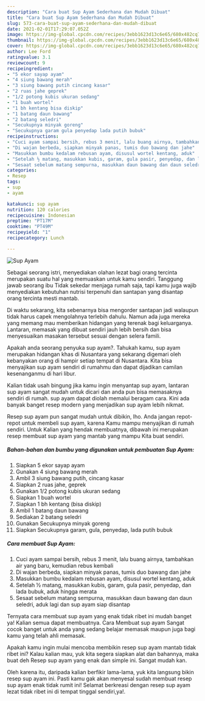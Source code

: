 ```yaml
---
description: "Cara buat Sup Ayam Sederhana dan Mudah Dibuat"
title: "Cara buat Sup Ayam Sederhana dan Mudah Dibuat"
slug: 573-cara-buat-sup-ayam-sederhana-dan-mudah-dibuat
date: 2021-02-01T17:29:07.052Z
image: https://img-global.cpcdn.com/recipes/3ebb1623d13c6e65/680x482cq70/sup-ayam-foto-resep-utama.jpg
thumbnail: https://img-global.cpcdn.com/recipes/3ebb1623d13c6e65/680x482cq70/sup-ayam-foto-resep-utama.jpg
cover: https://img-global.cpcdn.com/recipes/3ebb1623d13c6e65/680x482cq70/sup-ayam-foto-resep-utama.jpg
author: Lee Ford
ratingvalue: 3.1
reviewcount: 9
recipeingredient:
- "5 ekor sayap ayam"
- "4 siung bawang merah"
- "3 siung bawang putih cincang kasar"
- "2 ruas jahe geprek"
- "1/2 potong kubis ukuran sedang"
- "1 buah wortel"
- "1 bh kentang bisa diskip"
- "1 batang daun bawang"
- "2 batang seledri"
- "Secukupnya minyak goreng"
- "Secukupnya garam gula penyedap lada putih bubuk"
recipeinstructions:
- "Cuci ayam sampai bersih, rebus 3 menit, lalu buang airnya, tambahkan air yang baru, kemudian rebus kembali"
- "Di wajan berbeda, siapkan minyak panas, tumis duo bawang dan jahe"
- "Masukkan bumbu kedalam rebusan ayam, disusul wortel kentang, aduk"
- "Setelah ½ matang, masukkan kubis, garam, gula pasir, penyedap, dan lada bubuk, aduk hingga merata"
- "Sesaat sebelum matang sempurna, masukkan daun bawang dan daun seledri, aduk lagi dan sup ayam siap disantap"
categories:
- Resep
tags:
- sup
- ayam

katakunci: sup ayam 
nutrition: 120 calories
recipecuisine: Indonesian
preptime: "PT17M"
cooktime: "PT49M"
recipeyield: "1"
recipecategory: Lunch

---
```



![Sup Ayam](https://img-global.cpcdn.com/recipes/3ebb1623d13c6e65/680x482cq70/sup-ayam-foto-resep-utama.jpg)

Sebagai seorang istri, menyediakan olahan lezat bagi orang tercinta merupakan suatu hal yang memuaskan untuk kamu sendiri. Tanggung jawab seorang ibu Tidak sekedar menjaga rumah saja, tapi kamu juga wajib menyediakan kebutuhan nutrisi terpenuhi dan santapan yang disantap orang tercinta mesti mantab.

Di waktu  sekarang, kita sebenarnya bisa mengorder santapan jadi walaupun tidak harus capek mengolahnya terlebih dahulu. Namun ada juga mereka yang memang mau memberikan hidangan yang terenak bagi keluarganya. Lantaran, memasak yang dibuat sendiri jauh lebih bersih dan bisa menyesuaikan masakan tersebut sesuai dengan selera famili. 



Apakah anda seorang penyuka sup ayam?. Tahukah kamu, sup ayam merupakan hidangan khas di Nusantara yang sekarang digemari oleh kebanyakan orang di hampir setiap tempat di Nusantara. Kita bisa menyajikan sup ayam sendiri di rumahmu dan dapat dijadikan camilan kesenanganmu di hari libur.

Kalian tidak usah bingung jika kamu ingin menyantap sup ayam, lantaran sup ayam sangat mudah untuk dicari dan anda pun bisa memasaknya sendiri di rumah. sup ayam dapat diolah memalui beragam cara. Kini ada banyak banget resep modern yang menjadikan sup ayam lebih nikmat.

Resep sup ayam pun sangat mudah untuk dibikin, lho. Anda jangan repot-repot untuk membeli sup ayam, karena Kamu mampu menyajikan di rumah sendiri. Untuk Kalian yang hendak membuatnya, dibawah ini merupakan resep membuat sup ayam yang mantab yang mampu Kita buat sendiri.

<!--inarticleads1-->

##### Bahan-bahan dan bumbu yang digunakan untuk pembuatan Sup Ayam:

1. Siapkan 5 ekor sayap ayam
1. Gunakan 4 siung bawang merah
1. Ambil 3 siung bawang putih, cincang kasar
1. Siapkan 2 ruas jahe, geprek
1. Gunakan 1/2 potong kubis ukuran sedang
1. Siapkan 1 buah wortel
1. Siapkan 1 bh kentang (bisa diskip)
1. Ambil 1 batang daun bawang
1. Sediakan 2 batang seledri
1. Gunakan Secukupnya minyak goreng
1. Siapkan Secukupnya garam, gula, penyedap, lada putih bubuk




<!--inarticleads2-->

##### Cara membuat Sup Ayam:

1. Cuci ayam sampai bersih, rebus 3 menit, lalu buang airnya, tambahkan air yang baru, kemudian rebus kembali
1. Di wajan berbeda, siapkan minyak panas, tumis duo bawang dan jahe
1. Masukkan bumbu kedalam rebusan ayam, disusul wortel kentang, aduk
1. Setelah ½ matang, masukkan kubis, garam, gula pasir, penyedap, dan lada bubuk, aduk hingga merata
1. Sesaat sebelum matang sempurna, masukkan daun bawang dan daun seledri, aduk lagi dan sup ayam siap disantap




Ternyata cara membuat sup ayam yang enak tidak ribet ini mudah banget ya! Kalian semua dapat membuatnya. Cara Membuat sup ayam Sangat cocok banget untuk anda yang sedang belajar memasak maupun juga bagi kamu yang telah ahli memasak.

Apakah kamu ingin mulai mencoba membikin resep sup ayam mantab tidak ribet ini? Kalau kalian mau, yuk kita segera siapkan alat dan bahannya, maka buat deh Resep sup ayam yang enak dan simple ini. Sangat mudah kan. 

Oleh karena itu, daripada kalian berfikir lama-lama, yuk kita langsung bikin resep sup ayam ini. Pasti kamu gak akan menyesal sudah membuat resep sup ayam enak tidak rumit ini! Selamat berkreasi dengan resep sup ayam lezat tidak ribet ini di tempat tinggal sendiri,ya!.

